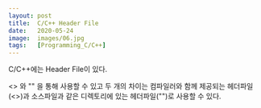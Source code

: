 ```yaml
---
layout: post
title:  C/C++ Header File
date:   2020-05-24
image:  images/06.jpg
tags:   [Programming_C/C++]
---
```


C/C++에는 Header File이 있다.

<> 와 "" 을 통해 사용할 수 있고 두 개의 차이는 컴파일러와 함께 제공되는 헤더파일(<>)과 소스파일과 같은 디렉토리에 있는 헤더파일("")로 사용할 수 있다.
